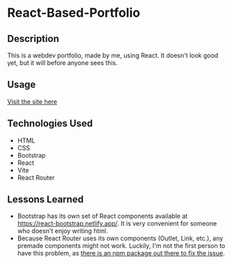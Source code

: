 # React-Based-Portfolio

## Description

This is a webdev portfolio, made by me, using React. It doesn't look good yet, but it will before anyone sees this.


## Usage

[Visit the site here](https://chimerical-monstera-77754c.netlify.app/)

## Technologies Used

- HTML
- CSS
- Bootstrap
- React
- Vite
- React Router 

## Lessons Learned

- Bootstrap has its own set of React components available at https://react-bootstrap.netlify.app/. It is very convenient for someone who doesn't enjoy writing html.
- Because React Router uses its own components (Outlet, Link, etc.), any premade components might not work. Luckily, I'm not the first person to have 
this problem, as [there is an npm package out there to fix the issue](https://www.npmjs.com/package/react-router-bootstrap).
